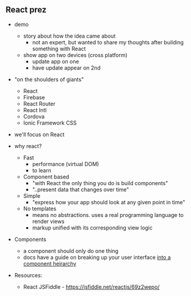 React prez
----------

- demo
	- story about how the idea came about
		- not an expert, but wanted to share my thoughts after building something with React
	- show app on two devices (cross platform)
		- update app on one
		- have update appear on 2nd
- "on the shoulders of giants"
	- React
	- Firebase
	- React Router
	- React Intl
	- Cordova
	- Ionic Framework CSS
- we'll focus on React
- why react?
	- Fast
		- performance (virtual DOM)
		- to learn
	- Component based
		- "with React the only thing you do is build components"
		- "..present data that changes over time"
	- Simple
		- "express how your app should look at any given point in time"
	- No templates
		- means no abstractions. uses a real programming language to render views
		- markup unified with its corresponding view logic
- Components
	- a component should only do one thing
	- docs have a guide on breaking up your user interface [into a component heirarchy](https://facebook.github.io/react/docs/thinking-in-react.html)

- Resources:
	- React JSFiddle - https://jsfiddle.net/reactjs/69z2wepo/
